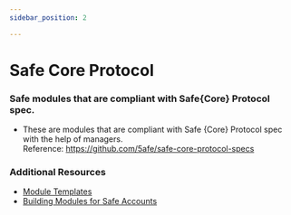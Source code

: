 ```yaml
---
sidebar_position: 2

---
```


# Safe Core Protocol

### Safe modules that are compliant with Safe{Core} Protocol spec.
   - These are modules that are compliant with Safe {Core} Protocol spec with the help of managers.
   <br/>Reference: https://github.com/5afe/safe-core-protocol-specs



 ### Additional Resources
 
 
 * [Module Templates](https://github.com/zenguardxyz/module-templates)
 * [Building Modules for Safe Accounts](https://github.com/zenguardxyz/module-templates/docs/building-modules.md)
 


